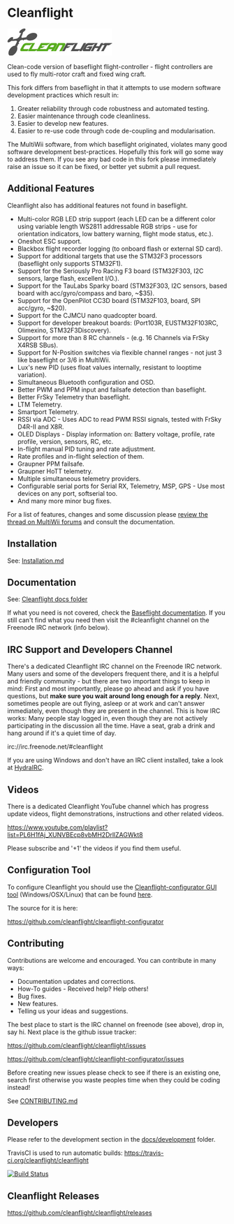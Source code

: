 # Cleanflight

![Cleanflight](docs/assets/cleanflight/cleanflight-logo-light-wide-1-240px.jpg)

Clean-code version of baseflight flight-controller - flight controllers are used to fly multi-rotor craft and fixed wing craft.

This fork differs from baseflight in that it attempts to use modern software development practices which result in:

1. Greater reliability through code robustness and automated testing. 
2. Easier maintenance through code cleanliness.
3. Easier to develop new features. 
4. Easier to re-use code through code de-coupling and modularisation.

The MultiWii software, from which baseflight originated, violates many good software development best-practices. Hopefully this fork will go some way to address them. If you see any bad code in this fork please immediately raise an issue so it can be fixed, or better yet submit a pull request.

## Additional Features

Cleanflight also has additional features not found in baseflight.

* Multi-color RGB LED strip support (each LED can be a different color using variable length WS2811 addressable RGB strips - use for orientation indicators, low battery warning, flight mode status, etc.).
* Oneshot ESC support.
* Blackbox flight recorder logging (to onboard flash or external SD card).
* Support for additional targets that use the STM32F3 processors (baseflight only supports STM32F1).
* Support for the Seriously Pro Racing F3 board (STM32F303, I2C sensors, large flash, excellent I/O.).
* Support for the TauLabs Sparky board (STM32F303, I2C sensors, based board with acc/gyro/compass and baro, ~$35).
* Support for the OpenPilot CC3D board (STM32F103, board, SPI acc/gyro, ~$20).
* Support for the CJMCU nano quadcopter board.
* Support for developer breakout boards: (Port103R, EUSTM32F103RC, Olimexino, STM32F3Discovery).
* Support for more than 8 RC channels - (e.g. 16 Channels via FrSky X4RSB SBus).
* Support for N-Position switches via flexible channel ranges - not just 3 like baseflight or 3/6 in MultiWii.
* Lux's new PID (uses float values internally, resistant to looptime variation).
* Simultaneous Bluetooth configuration and OSD.
* Better PWM and PPM input and failsafe detection than baseflight.
* Better FrSky Telemetry than baseflight.
* LTM Telemetry.
* Smartport Telemetry.
* RSSI via ADC - Uses ADC to read PWM RSSI signals, tested with FrSky D4R-II and X8R.
* OLED Displays - Display information on: Battery voltage, profile, rate profile, version, sensors, RC, etc.
* In-flight manual PID tuning and rate adjustment.
* Rate profiles and in-flight selection of them.
* Graupner PPM failsafe.
* Graupner HoTT telemetry.
* Multiple simultaneous telemetry providers.
* Configurable serial ports for Serial RX, Telemetry, MSP, GPS - Use most devices on any port, softserial too.
* And many more minor bug fixes.

For a list of features, changes and some discussion please [review the thread on MultiWii forums](http://www.multiwii.com/forum/viewtopic.php?f=23&t=5149) and consult the documentation.

## Installation

See: [Installation.md](docs/Installation.md)

## Documentation

See: [Cleanflight docs folder](https://github.com/cleanflight/cleanflight/tree/master/docs)

If what you need is not covered, check the [Baseflight documentation](https://github.com/multiwii/baseflight/wiki). If you still can't find what you need then visit the #cleanflight channel on the Freenode IRC network (info below).

## IRC Support and Developers Channel

There's a dedicated Cleanflight IRC channel on the Freenode IRC network. Many users and some of the developers frequent there, and it is a helpful and friendly community - but there are two important things to keep in mind: First and most importantly, please go ahead and ask if you have questions, but **make sure you wait around long enough for a reply**. Next, sometimes people are out flying, asleep or at work and can't answer immediately, even though they are present in the channel. This is how IRC works: Many people stay logged in, even though they are not actively participating in the discussion all the time. Have a seat, grab a drink and hang around if it's a quiet time of day.

irc://irc.freenode.net/#cleanflight

If you are using Windows and don't have an IRC client installed, take a look at [HydraIRC](http://hydrairc.com/).


## Videos

There is a dedicated Cleanflight YouTube channel which has progress update videos, flight demonstrations, instructions and other related videos.

https://www.youtube.com/playlist?list=PL6H1fAj_XUNVBEcp8vbMH2DrllZAGWkt8

Please subscribe and '+1' the videos if you find them useful.

## Configuration Tool

To configure Cleanflight you should use the [Cleanflight-configurator GUI tool](https://chrome.google.com/webstore/detail/cleanflight-configurator/enacoimjcgeinfnnnpajinjgmkahmfgb
) (Windows/OSX/Linux) that can be found [here](https://chrome.google.com/webstore/detail/cleanflight-configurator/enacoimjcgeinfnnnpajinjgmkahmfgb
).

The source for it is here:

https://github.com/cleanflight/cleanflight-configurator

## Contributing

Contributions are welcome and encouraged.  You can contribute in many ways:

* Documentation updates and corrections.
* How-To guides - Received help? Help others!
* Bug fixes.
* New features.
* Telling us your ideas and suggestions.

The best place to start is the IRC channel on freenode (see above), drop in, say hi.
Next place is the github issue tracker:

https://github.com/cleanflight/cleanflight/issues

https://github.com/cleanflight/cleanflight-configurator/issues

Before creating new issues please check to see if there is an existing one, search first otherwise you waste peoples time when they could be coding instead!

See [CONTRIBUTING.md](CONTRIBUTING.md)

## Developers

Please refer to the development section in the [docs/development](https://github.com/cleanflight/cleanflight/tree/master/docs/development) folder.

TravisCI is used to run automatic builds: https://travis-ci.org/cleanflight/cleanflight

[![Build Status](https://travis-ci.org/cleanflight/cleanflight.svg?branch=master)](https://travis-ci.org/cleanflight/cleanflight)

## Cleanflight Releases
https://github.com/cleanflight/cleanflight/releases
